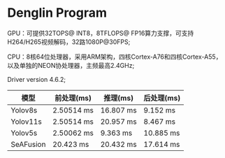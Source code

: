 # Denglin Program
GPU：可提供32TOPS@ INT8，8TFLOPS@ FP16算力支撑，可支持H264/H265视频解码，32路1080P@30FPS;

CPU：8核64位处理器，采用ARM架构，四核Cortex-A76和四核Cortex-A55，以及单独的NEON协处理器，主频最高2.4GHz;

Driver version 4.6.2;

|模型| 前处理(ms) | 推理(ms) | 后处理(ms) |
|------|------|------|------|
| Yolov8s | 2.50514 ms | 16.807 ms | 9.152 ms |
| Yolov11s| 2.50514 ms | 20.957 ms | 8.467 ms |
| Yolov5s | 2.50062 ms | 9.363 ms | 10.885 ms |
| SeAFusion |  20.423 ms | 20.432 ms | 17.614 ms |
